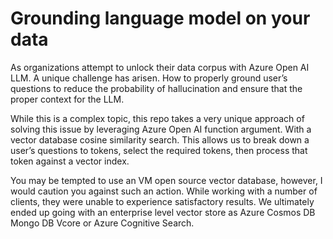 # Grounding language model on your data 

As organizations attempt to unlock their data corpus with Azure Open AI LLM. A unique challenge has arisen. How to properly ground user’s questions to reduce the probability of hallucination and ensure that the proper context for the LLM. 

While this is a complex topic, this repo takes a very unique approach of solving this issue by leveraging Azure Open AI function argument. With a vector database cosine similarity search. This allows us to break down a user’s questions to tokens, select the required tokens, then process that token against a vector index. 

You may be tempted to use an VM open source vector database, however, I would caution you against such an action. While working with a number of clients, they were unable to experience satisfactory results. We ultimately ended up going with an enterprise level vector store as Azure Cosmos DB Mongo DB Vcore or Azure Cognitive Search. 

